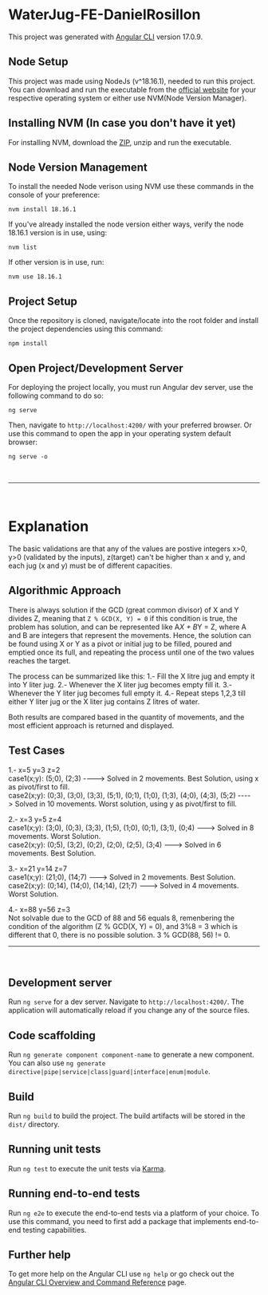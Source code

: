 # WaterJug-FE-DanielRosillon

This project was generated with [Angular CLI](https://github.com/angular/angular-cli) version 17.0.9.

## Node Setup

This project was made using NodeJs (v^18.16.1), needed to run this project. You can download and run the executable from the [official website](https://nodejs.org/en/blog/release/v18.16.1) for your respective operating system or either use NVM(Node Version Manager).

## Installing NVM (In case you don't have it yet)

For installing NVM, download the [ZIP](https://github.com/coreybutler/nvm-windows), unzip and run the executable.

## Node Version Management

To install the needed Node verison using NVM use these commands in the console of your preference:

```
nvm install 18.16.1
```

If you've already installed the node version either ways, verify the node 18.16.1 version is in use, using:

```
nvm list
```

If other version is in use, run: 
```
nvm use 18.16.1
```

## Project Setup

Once the repository is cloned, navigate/locate into the root folder and install the project dependencies using this command:

```
npm install
```

## Open Project/Development Server

For deploying the project locally, you must run Angular dev server, use the following command to do so:
```
ng serve
```
Then, navigate to `http://localhost:4200/` with your preferred browser. Or use this command to open the app in your operating system default browser: 
```
ng serve -o
```

<br>

---

<br>

# Explanation
The basic validations are that any of the values are postive integers x>0, y>0 (validated by the inputs), z(target) can't be higher than x and y, and each jug (x and y) must be of different capacities.

## Algorithmic Approach
There is always solution if the GCD (great common divisor) of X and Y divides Z, meaning that `Z % GCD(X, Y) = 0` if this condition is true, the problem has solution, and can be represented like A*X + B*Y = Z, where A and B are integers that represent the movements. Hence, the solution can be found using X or Y as a pivot or initial jug to be filled, poured and emptied once its full, and repeating the process until one of the two values reaches the target. 

  The process can be summarized like this:
  1.- Fill the X litre jug and empty it into Y liter jug.
  2.- Whenever the X liter jug becomes empty fill it.
  3.- Whenever the Y liter jug becomes full empty it.
  4.- Repeat steps 1,2,3 till either Y liter jug or the X liter jug contains Z litres of water.

Both results are compared based in the quantity of movements, and the most efficient approach is returned and displayed.

## Test Cases
1.- x=5 y=3 z=2 <br>
  case1(x;y): (5;0), (2;3) ----> Solved in 2 movements. Best Solution, using x as pivot/first to fill.<br>
  case2(x;y): (0;3), (3;0), (3;3), (5;1), (0;1), (1;0), (1;3), (4;0), (4;3), (5;2) ----> Solved in 10 movements. Worst solution, using y as pivot/first to fill.

2.- x=3 y=5 z=4 <br>
  case1(x;y): (3;0), (0;3), (3;3), (1;5), (1;0), (0;1), (3;1), (0;4) ---> Solved in 8 movements. Worst Solution.<br>
  case2(x;y): (0;5), (3;2), (0;2), (2;0), (2;5), (3;4) ---> Solved in 6 movements. Best Solution.

3.- x=21 y=14 z=7 <br>
  case1(x;y): (21;0), (14;7) ---> Solved in 2 movements. Best Solution.<br>
  case2(x;y): (0;14), (14;0), (14;14), (21;7) ---> Solved in 4 movements. Worst Solution.

4.- x=88 y=56 z=3 <br>
  Not solvable due to the GCD of 88 and 56 equals 8, remenbering the condition of the algorithm (Z % GCD(X, Y) = 0), and 3%8 = 3 which is different that 0, there is no possible solution. 3 % GCD(88, 56) != 0.
<br>

---

<br>

## Development server

Run `ng serve` for a dev server. Navigate to `http://localhost:4200/`. The application will automatically reload if you change any of the source files.

## Code scaffolding

Run `ng generate component component-name` to generate a new component. You can also use `ng generate directive|pipe|service|class|guard|interface|enum|module`.

## Build

Run `ng build` to build the project. The build artifacts will be stored in the `dist/` directory.

## Running unit tests

Run `ng test` to execute the unit tests via [Karma](https://karma-runner.github.io).

## Running end-to-end tests

Run `ng e2e` to execute the end-to-end tests via a platform of your choice. To use this command, you need to first add a package that implements end-to-end testing capabilities.

## Further help

To get more help on the Angular CLI use `ng help` or go check out the [Angular CLI Overview and Command Reference](https://angular.io/cli) page.

